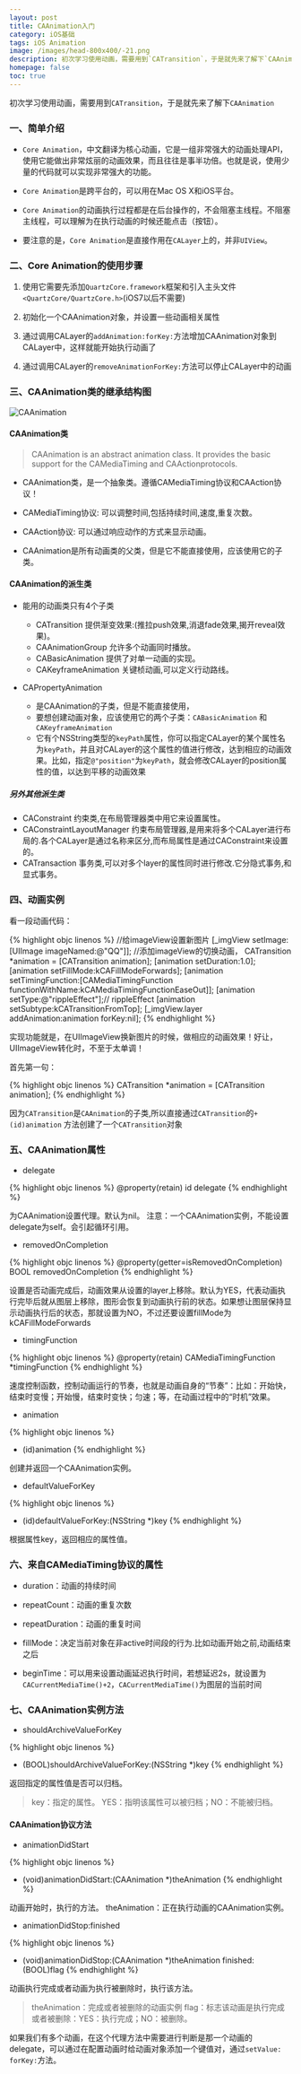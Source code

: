 ```yaml
---
layout: post
title: CAAnimation入门
category: iOS基础
tags: iOS Animation
image: /images/head-800x400/-21.png
description: 初次学习使用动画，需要用到`CATransition`，于是就先来了解下`CAAnimation`
homepage: false
toc: true
---
```


初次学习使用动画，需要用到`CATransition`，于是就先来了解下`CAAnimation`

### 一、简单介绍

* `Core Animation`，中文翻译为核心动画，它是一组非常强大的动画处理API，使用它能做出非常炫丽的动画效果，而且往往是事半功倍。也就是说，使用少量的代码就可以实现非常强大的功能。

* `Core Animation`是跨平台的，可以用在Mac OS X和iOS平台。

* `Core Animation`的动画执行过程都是在后台操作的，不会阻塞主线程。不阻塞主线程，可以理解为在执行动画的时候还能点击（按钮）。

* 要注意的是，`Core Animation`是直接作用在`CALayer`上的，并非`UIView`。

### 二、Core Animation的使用步骤

1. 使用它需要先添加`QuartzCore.framework`框架和引入主头文件`<QuartzCore/QuartzCore.h>`(iOS7以后不需要)

2. 初始化一个CAAnimation对象，并设置一些动画相关属性

3. 通过调用CALayer的`addAnimation:forKey:`方法增加CAAnimation对象到CALayer中，这样就能开始执行动画了

4. 通过调用CALayer的`removeAnimationForKey:`方法可以停止CALayer中的动画

### 三、CAAnimation类的继承结构图


![CAAnimation](/images/2016/01/CAAnimation.png "CAAnimation类继承结构图")

#### CAAnimation类

> CAAnimation is an abstract animation class. It provides the basic support for the CAMediaTiming and CAActionprotocols.

* CAAnimation类，是一个抽象类。遵循CAMediaTiming协议和CAAction协议！

* CAMediaTiming协议: 可以调整时间,包括持续时间,速度,重复次数。

* CAAction协议: 可以通过响应动作的方式来显示动画。

* CAAnimation是所有动画类的父类，但是它不能直接使用，应该使用它的子类。

#### CAAnimation的派生类

* 能用的动画类只有4个子类
	* CATransition 提供渐变效果:(推拉push效果,消退fade效果,揭开reveal效果)。
	* CAAnimationGroup 允许多个动画同时播放。
	* CABasicAnimation 提供了对单一动画的实现。
	* CAKeyframeAnimation 关键桢动画,可以定义行动路线。

* CAPropertyAnimation
	* 是CAAnimation的子类，但是不能直接使用，
	* 要想创建动画对象，应该使用它的两个子类：`CABasicAnimation` 和 `CAKeyframeAnimation`
	* 它有个NSString类型的`keyPath`属性，你可以指定CALayer的某个属性名为`keyPath`，并且对CALayer的这个属性的值进行修改，达到相应的动画效果。比如，指定`@"position"`为`keyPath`，就会修改CALayer的position属性的值，以达到平移的动画效果


##### 另外其他派生类

* CAConstraint 约束类,在布局管理器类中用它来设置属性。
* CAConstraintLayoutManager 约束布局管理器,是用来将多个CALayer进行布局的.各个CALayer是通过名称来区分,而布局属性是通过CAConstraint来设置的。
* CATransaction 事务类,可以对多个layer的属性同时进行修改.它分隐式事务,和显式事务。


### 四、动画实例

看一段动画代码：

{% highlight objc linenos %}
	//给imageView设置新图片
	[_imgView setImage:[UIImage imageNamed:@"QQ"]];
	//添加imageView的切换动画，
    CATransition *animation = [CATransition animation];
    [animation setDuration:1.0];
    [animation setFillMode:kCAFillModeForwards];
    [animation setTimingFunction:[CAMediaTimingFunction functionWithName:kCAMediaTimingFunctionEaseOut]];
    [animation setType:@"rippleEffect"];// rippleEffect
    [animation setSubtype:kCATransitionFromTop];
    [_imgView.layer addAnimation:animation forKey:nil];
{% endhighlight %}

实现功能就是，在UIImageView换新图片的时候，做相应的动画效果！好让，UIImageView转化时，不至于太单调！

首先第一句：

{% highlight objc linenos %}
CATransition *animation = [CATransition animation];
{% endhighlight %}

因为`CATransition`是`CAAnimation`的子类,所以直接通过`CATransition`的`+ (id)animation` 方法创建了一个`CATransition`对象



### 五、CAAnimation属性

* delegate

{% highlight objc linenos %}
@property(retain) id delegate
{% endhighlight %}

为CAAnimation设置代理。默认为nil。
注意：一个CAAnimation实例，不能设置delegate为self。会引起循环引用。

* removedOnCompletion

{% highlight objc linenos %}
@property(getter=isRemovedOnCompletion) BOOL removedOnCompletion
{% endhighlight %}

设置是否动画完成后，动画效果从设置的layer上移除。默认为YES，代表动画执行完毕后就从图层上移除，图形会恢复到动画执行前的状态。如果想让图层保持显示动画执行后的状态，那就设置为NO，不过还要设置fillMode为kCAFillModeForwards

* timingFunction

{% highlight objc linenos %}
@property(retain) CAMediaTimingFunction *timingFunction
{% endhighlight %}

速度控制函数，控制动画运行的节奏，也就是动画自身的“节奏”：比如：开始快，结束时变慢；开始慢，结束时变快；匀速；等，在动画过程中的“时机”效果。

* animation

{% highlight objc linenos %}
+ (id)animation
{% endhighlight %}

创建并返回一个CAAnimation实例。

* defaultValueForKey

{% highlight objc linenos %}
+ (id)defaultValueForKey:(NSString *)key
{% endhighlight %}

根据属性key，返回相应的属性值。

### 六、来自CAMediaTiming协议的属性

* duration：动画的持续时间

* repeatCount：动画的重复次数

* repeatDuration：动画的重复时间

* fillMode：决定当前对象在非active时间段的行为.比如动画开始之前,动画结束之后

* beginTime：可以用来设置动画延迟执行时间，若想延迟2s，就设置为`CACurrentMediaTime()+2`，`CACurrentMediaTime()`为图层的当前时间

### 七、CAAnimation实例方法

* shouldArchiveValueForKey

{% highlight objc linenos %}
- (BOOL)shouldArchiveValueForKey:(NSString *)key
{% endhighlight %}

返回指定的属性值是否可以归档。
> key：指定的属性。
> YES：指明该属性可以被归档；NO：不能被归档。

#### CAAnimation协议方法
* animationDidStart

{% highlight objc linenos %}
- (void)animationDidStart:(CAAnimation *)theAnimation
{% endhighlight %}

动画开始时，执行的方法。
theAnimation：正在执行动画的CAAnimation实例。

* animationDidStop:finished

{% highlight objc linenos %}
- (void)animationDidStop:(CAAnimation *)theAnimation finished:(BOOL)flag
{% endhighlight %}

动画执行完成或者动画为执行被删除时，执行该方法。
> theAnimation：完成或者被删除的动画实例
> flag：标志该动画是执行完成或者被删除：YES：执行完成；NO：被删除。

如果我们有多个动画，在这个代理方法中需要进行判断是那一个动画的delegate，可以通过在配置动画时给动画对象添加一个键值对，通过`setValue: forKey:`方法。
















